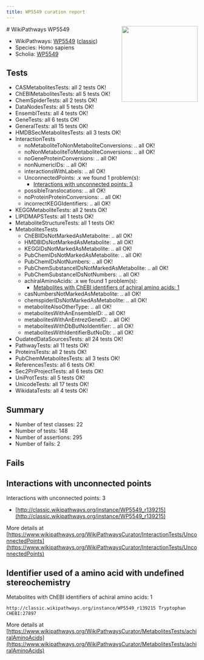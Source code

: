 ```yaml
---
title: WP5549 curation report
---
```


<img style="float: right; width: 200px" src="https://upload.wikimedia.org/wikipedia/commons/thumb/8/83/Wplogo_with_text_500.png/640px-Wplogo_with_text_500.png" />
# WikiPathways WP5549

* WikiPathways: [WP5549](https://wikipathways.org/pathways/WP5549) ([classic](https://classic.wikipathways.org/instance/WP5549))
* Species: Homo sapiens
* Scholia: [WP5549](https://scholia.toolforge.org/wikipathways/WP5549)
## Tests
* CASMetabolitesTests: all 2 tests OK!
* ChEBIMetabolitesTests: all 5 tests OK!
* ChemSpiderTests: all 2 tests OK!
* DataNodesTests: all 5 tests OK!
* EnsemblTests: all 4 tests OK!
* GeneTests: all 6 tests OK!
* GeneralTests: all 15 tests OK!
* HMDBSecMetabolitesTests: all 3 tests OK!
* InteractionTests
    * noMetaboliteToNonMetaboliteConversions: .. all OK!
    * noNonMetaboliteToMetaboliteConversions: .. all OK!
    * noGeneProteinConversions: .. all OK!
    * nonNumericIDs: .. all OK!
    * interactionsWithLabels: .. all OK!
    * UnconnectedPoints: .x we found 1 problem(s):
        * [Interactions with unconnected points: 3](#35a61adb)
    * possibleTranslocations: .. all OK!
    * noProteinProteinConversions: .. all OK!
    * incorrectKEGGIdentifiers: .. all OK!
* KEGGMetaboliteTests: all 2 tests OK!
* LIPIDMAPSTests: all 1 tests OK!
* MetaboliteStructureTests: all 1 tests OK!
* MetabolitesTests
    * ChEBIIDsNotMarkedAsMetabolite: .. all OK!
    * HMDBIDsNotMarkedAsMetabolite: .. all OK!
    * KEGGIDsNotMarkedAsMetabolite: .. all OK!
    * PubChemIDsNotMarkedAsMetabolite: .. all OK!
    * PubChemIDsNotNumbers: .. all OK!
    * PubChemSubstanceIDsNotMarkedAsMetabolite: .. all OK!
    * PubChemSubstanceIDsNotNumbers: .. all OK!
    * achiralAminoAcids: .x we found 1 problem(s):
        * [Metabolites with ChEBI identifiers of achiral amino acids: 1](#9c17608e)
    * casNumbersNotMarkedAsMetabolite: .. all OK!
    * chemspiderIDsNotMarkedAsMetabolite: .. all OK!
    * metaboliteAlsoOtherType: .. all OK!
    * metabolitesWithAnEnsembleID: .. all OK!
    * metabolitesWithAnEntrezGeneID: .. all OK!
    * metabolitesWithDbButNoIdentifier: .. all OK!
    * metabolitesWithIdentifierButNoDb: .. all OK!
* OudatedDataSourcesTests: all 24 tests OK!
* PathwayTests: all 11 tests OK!
* ProteinsTests: all 2 tests OK!
* PubChemMetabolitesTests: all 3 tests OK!
* ReferencesTests: all 6 tests OK!
* Sec2PriProjectTests: all 6 tests OK!
* UniProtTests: all 5 tests OK!
* UnicodeTests: all 17 tests OK!
* WikidataTests: all 4 tests OK!


## Summary

* Number of test classes: 22
* Number of tests: 148
* Number of assertions: 295
* Number of fails: 2

## Fails

<a name="35a61adb" />

## Interactions with unconnected points

Interactions with unconnected points: 3

* [http://classic.wikipathways.org/instance/WP5549_r139215](http://classic.wikipathways.org/instance/WP5549_r139215)


More details at [https://www.wikipathways.org/WikiPathwaysCurator/InteractionTests/UnconnectedPoints](https://www.wikipathways.org/WikiPathwaysCurator/InteractionTests/UnconnectedPoints)

<a name="9c17608e" />

## Identifier used of a amino acid with undefined stereochemistry

Metabolites with ChEBI identifiers of achiral amino acids: 1
```
http://classic.wikipathways.org/instance/WP5549_r139215 Tryptophan CHEBI:27897
```

More details at [https://www.wikipathways.org/WikiPathwaysCurator/MetabolitesTests/achiralAminoAcids](https://www.wikipathways.org/WikiPathwaysCurator/MetabolitesTests/achiralAminoAcids)


